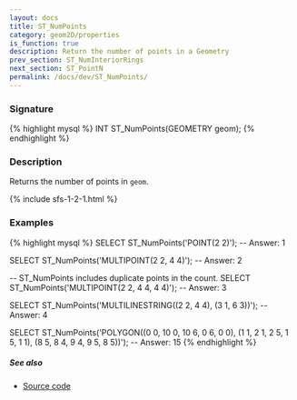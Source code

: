 ```yaml
---
layout: docs
title: ST_NumPoints
category: geom2D/properties
is_function: true
description: Return the number of points in a Geometry
prev_section: ST_NumInteriorRings
next_section: ST_PointN
permalink: /docs/dev/ST_NumPoints/
---
```


### Signature

{% highlight mysql %}
INT ST_NumPoints(GEOMETRY geom);
{% endhighlight %}

### Description

Returns the number of points in `geom`.

{% include sfs-1-2-1.html %}

### Examples

{% highlight mysql %}
SELECT ST_NumPoints('POINT(2 2)');
-- Answer: 1

SELECT ST_NumPoints('MULTIPOINT(2 2, 4 4)');
-- Answer: 2

-- ST_NumPoints includes duplicate points in the count.
SELECT ST_NumPoints('MULTIPOINT(2 2, 4 4, 4 4)');
-- Answer: 3

SELECT ST_NumPoints('MULTILINESTRING((2 2, 4 4), (3 1, 6 3))');
-- Answer: 4

SELECT ST_NumPoints('POLYGON((0 0, 10 0, 10 6, 0 6, 0 0),
                             (1 1, 2 1, 2 5, 1 5, 1 1),
                             (8 5, 8 4, 9 4, 9 5, 8 5))');
-- Answer: 15
{% endhighlight %}

##### See also

* <a href="https://github.com/orbisgis/h2gis/blob/master/h2gis-functions/src/main/java/org/h2gis/functions/spatial/properties/ST_NumPoints.java" target="_blank">Source code</a>
